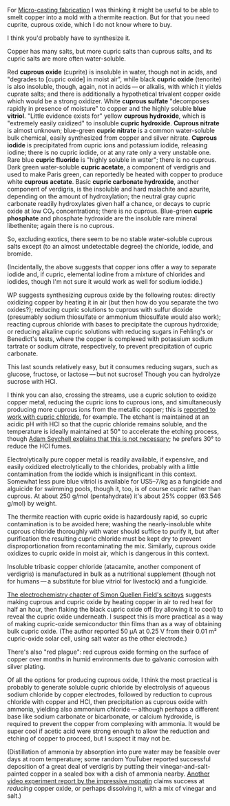 For [Micro-casting fabrication](micro-casting-fabrication.md) I was
thinking it might be useful to be able to smelt copper into a mold
with a thermite reaction.  But for that you need cuprite, cuprous
oxide, which I do not know where to buy.

I think you'd probably have to synthesize it.

Copper has many salts, but more cupric salts than cuprous salts, and
its cupric salts are more often water-soluble.

Red **cuprous oxide** (cuprite) is insoluble in water, though not in
acids, and "degrades to [cupric oxide] in moist air", while black
**cupric oxide** (tenorite) is also insoluble, though, again, not in
acids — or alkalis, with which it yields cuprate salts; and there is
additionally a hypothetical trivalent copper oxide which would be a
strong oxidizer.  White **cuprous sulfate** "decomposes rapidly in
presence of moisture" to copper and the highly soluble **blue
vitriol**.  "Little evidence exists for" yellow **cuprous hydroxide**,
which is "extremely easily oxidized" to insoluble **cupric
hydroxide**.  **Cuprous nitrate** is almost unknown; blue-green
**cupric nitrate** is a common water-soluble bulk chemical, easily
synthesized from copper and silver nitrate.  **Cuprous iodide** is
precipitated from cupric ions and potassium iodide, releasing iodine;
there is no cupric iodide, or at any rate only a very unstable one.
Rare blue **cupric fluoride** is "highly soluble in water"; there is
no cuprous.  Dark green water-soluble **cupric acetate**, a component
of verdigris and used to make Paris green, can reportedly be heated
with copper to produce white **cuprous acetate**.  Basic **cupric
carbonate hydroxide**, another component of verdigris, is the
insoluble and hard malachite and azurite, depending on the amount of
hydroxylation; the neutral gray cupric carbonate readily hydroxylates
given half a chance, or decays to cupric oxide at low CO₂
concentrations; there is no cuprous.  Blue-green **cupric phosphate**
and phosphate hydroxide are the insoluble rare mineral libethenite;
again there is no cuprous.

So, excluding exotics, there seem to be no stable water-soluble
cuprous salts except (to an almost undetectable degree) the chloride,
iodide, and bromide.

(Incidentally, the above suggests that copper ions offer a way to
separate iodide and, if cupric, elemental iodine from a mixture of
chlorides and iodides, though I'm not sure it would work as well for
sodium iodide.)

WP suggests synthesizing cuprous oxide by the following routes:
directly oxidizing copper by heating it in air (but then how do you
separate the two oxides?); reducing cupric solutions to cuprous with
sulfur dioxide (presumably sodium thiosulfate or ammonium thiosulfate
would also work); reacting cuprous chloride with bases to precipitate
the cuprous hydroxide; or reducing alkaline cupric solutions with
reducing sugars in Fehling's or Benedict's tests, where the copper is
complexed with potassium sodium tartrate or sodium citrate,
respectively, to prevent precipitation of cupric carbonate.

This last sounds relatively easy, but it consumes reducing sugars,
such as glucose, fructose, or lactose — but not sucrose!  Though you
can hydrolyze sucrose with HCl.

I think you can also, crossing the streams, use a cupric solution to
oxidize copper metal, reducing the cupric ions to cuprous ions, and
simultaneously producing more cuprous ions from the metallic copper;
this is [reported to work with cupric chloride][0], for example.  The
etchant is maintained at an acidic pH with HCl so that the cupric
chloride remains soluble, and the temperature is ideally maintained at
50° to accelerate the etching process, though [Adam Seychell explains
that this is not necessary][1]; he prefers 30° to reduce the HCl
fumes.

[0]: http://jamme.acmsse.h2.pl/papers_amme03/1229.pdf
[1]: http://jimlaurwilliams.org/projects/seychellePaper/index.html

Electrolytically pure copper metal is readily available, if expensive,
and easily oxidized electrolytically to the chlorides, probably with a
little contamination from the iodide which is insignificant in this
context.  Somewhat less pure blue vitriol is available for US$5–$7/kg
as a fungicide and alguicide for swimming pools, though it, too, is of
course cupric rather than cuprous.  At about 250 g/mol (pentahydrate)
it's about 25% copper (63.546 g/mol) by weight.

The thermite reaction with cupric oxide is hazardously rapid, so
cupric contamination is to be avoided here; washing the
nearly-insoluble white cuprous chloride thoroughly with water should
suffice to purify it, but after purification the resulting cupric
chloride must be kept dry to prevent disproportionation from
recontaminating the mix.  Similarly, cuprous oxide oxidizes to cupric
oxide in moist air, which is dangerous in this context.

Insoluble tribasic copper chloride (atacamite, another component of
verdigris) is manufactured in bulk as a nutritional supplement (though
not for humans — a substitute for blue vitriol for livestock) and a
fungicide.

[The electrochemistry chapter of Simon Quellen Field's scitoys][2]
suggests making cuprous and cupric oxide by heating copper in air to
red heat for half an hour, then flaking the black cupric oxide off (by
allowing it to cool) to reveal the cupric oxide underneath.  I suspect
this is more practical as a way of making cupric-oxide semiconductor
thin films than as a way of obtaining bulk cupric oxide.  (The author
reported 50 μA at 0.25 V from their 0.01 m² cupric-oxide solar cell,
using salt water as the other electrode.)

[2]: https://web.archive.org/web/20150811222018/http://scitoys.com/scitoys/scitoys/echem/echem2.html

There's also "red plague": red cuprous oxide forming on the surface of
copper over months in humid environments due to galvanic corrosion
with silver plating.

Of all the options for producing cuprous oxide, I think the most
practical is probably to generate soluble cupric chloride by
electrolysis of aqueous sodium chloride by copper electrodes, followed
by reduction to cuprous chloride with copper and HCl, then
precipitation as cuprous oxide with ammonia, yielding also ammonium
chloride — although perhaps a different base like sodium carbonate or
bicarbonate, or calcium hydroxide, is required to prevent the copper
from complexing with ammonia.  It would be super cool if acetic acid
were strong enough to allow the reduction and etching of copper to
proceed, but I suspect it may not be.

(Distillation of ammonia by absorption into pure water may be feasible
over days at room temperature; some random YouTuber reported
successful deposition of a great deal of verdigris by putting their
vinegar-and-salt-painted copper in a sealed box with a dish of ammonia
nearby.  [Another video experiment report by the impressive
mopatin](https://youtu.be/oC-A2qsbV_U) claims success at *reducing*
copper oxide, or perhaps dissolving it, with a mix of vinegar and
salt.)
